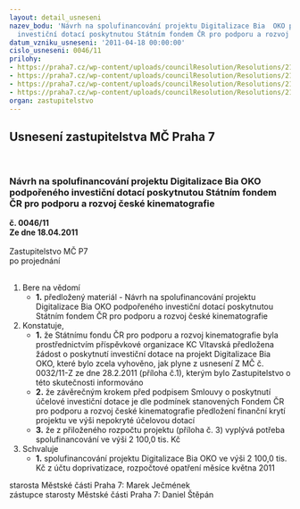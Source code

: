 ```yaml
---
layout: detail_usneseni
nazev_bodu: 'Návrh na spolufinancování projektu Digitalizace Bia  OKO podpořeného
  investiční dotací poskytnutou Státním fondem ČR pro podporu a rozvoj české kinematografie '
datum_vzniku_usneseni: '2011-04-18 00:00:00'
cislo_usneseni: 0046/11
prilohy:
- https://praha7.cz/wp-content/uploads/councilResolution/Resolutions/21044/2-11-usneseni0032_11z.doc
- https://praha7.cz/wp-content/uploads/councilResolution/Resolutions/21044/2-11-mk_st%c3%a1tn%c3%ad_fond_-_p%c5%99id%c4%9blen%c3%ad_dotace.jpg
- https://praha7.cz/wp-content/uploads/councilResolution/Resolutions/21044/2-11-rozpocet_sony_4k_bez_3d_k_1_4_2011_spr%c3%a1vn%c3%a1.xls
- https://praha7.cz/wp-content/uploads/councilResolution/Resolutions/21044/2-11-usneseni0263_11r.doc
organ: zastupitelstvo
---
```

<div id="ucUsn_pList" class="usn">
	<span><h2>Usnesení zastupitelstva MČ Praha 7 </h2>
<br></span><div class="standBody">
<span><h3>Návrh na spolufinancování projektu Digitalizace Bia  OKO podpořeného investiční dotací poskytnutou Státním fondem ČR pro podporu a rozvoj české kinematografie </h3></span><div class="center">
		<strong>č. 0046/11</strong><br>
	</div>
<div class="center">
		<strong>Ze dne 18.04.2011</strong><br><br>
	</div>Zastupitelstvo MČ P7<br> po projednání<br><br><ol>
<li>Bere na vědomí<ul><li>
<strong>1.</strong> předložený materiál - Návrh na spolufinancování projektu Digitalizace Bia  OKO podpořeného investiční dotací poskytnutou Státním fondem ČR pro podporu a rozvoj české kinematografie </li></ul>
</li>
<li>Konstatuje,<ul>
<li>
<strong>1.</strong> že Státnímu fondu ČR pro podporu a rozvoj kinematografie byla prostřednictvím příspěvkové organizace KC Vltavská předložena žádost o poskytnutí investiční dotace na projekt Digitalizace Bia OKO, které bylo zcela vyhověno, jak plyne z usnesení Z MČ č. 0032/11-Z ze dne 28.2.2011 (příloha č.1), kterým bylo Zastupitelstvo o této skutečnosti informováno</li>
<li>
<strong>2.</strong> že závěrečným krokem před  podpisem  Smlouvy o poskytnutí účelové investiční  dotace je dle podmínek stanovených Fondem ČR pro podporu a rozvoj české kinematografie předložení finanční krytí projektu ve výši nepokryté účelovou dotací</li>
<li>
<strong>3.</strong> že z přiloženého rozpočtu projektu (příloha č. 3) vyplývá potřeba spolufinancování ve výši 2 100,0 tis. Kč           </li>
</ul>
</li>
<li>Schvaluje<ul><li>
<strong>1.</strong> spolufinancování projektu Digitalizace Bia OKO ve výši 2 100,0 tis. Kč z účtu doprivatizace, rozpočtové opatření měsíce května 2011</li></ul>
</li>
</ol>starosta Městské části Praha 7: Marek Ječmének<br>zástupce starosty Městské části Praha 7: Daniel Štěpán
</div>
</div>